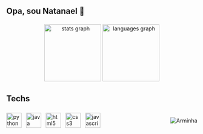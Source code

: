 ## Opa, sou Natanael 👻

###

<div align="center">
  <img src="https://github-readme-stats.vercel.app/api?username=natanaelpc&hide_title=false&hide_rank=false&show_icons=true&include_all_commits=true&count_private=true&disable_animations=false&theme=tokyonight&locale=en&hide_border=false&order=1" height="150" alt="stats graph"  />
  <img src="https://github-readme-stats.vercel.app/api/top-langs?username=natanaelpc&locale=en&hide_title=false&layout=compact&card_width=320&langs_count=5&theme=tokyonight&hide_border=false&order=2" height="150" alt="languages graph"  />
</div>

###

<h2 align="left">Techs</h2>

###
###
<div style="display: flex; align-items: center; justify-content: space-between; width: 100%;">
  <!-- Linguagens -->
  <div style="display: flex; align-items: center; gap: 12px;">
    <img src="https://cdn.jsdelivr.net/gh/devicons/devicon/icons/python/python-original.svg" height="40" alt="python logo" />
    <img src="https://cdn.jsdelivr.net/gh/devicons/devicon/icons/java/java-original.svg" height="40" alt="java logo" />
    <img src="https://cdn.jsdelivr.net/gh/devicons/devicon/icons/html5/html5-original.svg" height="40" alt="html5 logo" />
    <img src="https://cdn.jsdelivr.net/gh/devicons/devicon/icons/css3/css3-original.svg" height="40" alt="css3 logo" />
    <img src="https://cdn.jsdelivr.net/gh/devicons/devicon/icons/javascript/javascript-original.svg" height="40" alt="javascript logo" />
  </div>

<p align="right">
  <img src="https://github.com/user-attachments/assets/6f96cd0e-a18c-4a99-9253-bc83e7173a9b" alt="Arminha" />
</p>

</div>

</div>

###


###

###

<div align="left">

</div>




